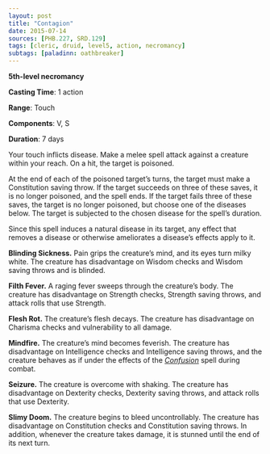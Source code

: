 ```yaml
---
layout: post
title: "Contagion"
date: 2015-07-14
sources: [PHB.227, SRD.129]
tags: [cleric, druid, level5, action, necromancy]
subtags: [paladinn: oathbreaker]
---
```


**5th-level necromancy**

**Casting Time**: 1 action

**Range**: Touch

**Components**: V, S

**Duration**: 7 days

Your touch inflicts disease. Make a melee spell attack against a creature within your reach. On a hit, the target is poisoned.

At the end of each of the poisoned target’s turns, the target must make a Constitution saving throw. If the target succeeds on three of these saves, it is no longer poisoned, and the spell ends. If the target fails three of these saves, the target is no longer poisoned, but choose one of the diseases below. The target is subjected to the chosen disease for the spell’s duration.

Since this spell induces a natural disease in its target, any effect that removes a disease or otherwise ameliorates a disease’s effects apply to it.

**Blinding Sickness.** Pain grips the creature’s mind, and its eyes turn milky white. The creature has disadvantage on Wisdom checks and Wisdom saving throws and is blinded.

**Filth Fever.** A raging fever sweeps through the creature’s body. The creature has disadvantage on Strength checks, Strength saving throws, and attack rolls that use Strength.

**Flesh Rot.** The creature’s flesh decays. The creature has disadvantage on Charisma checks and vulnerability to all damage.

**Mindfire.** The creature’s mind becomes feverish. The creature has disadvantage on Intelligence checks and Intelligence saving throws, and the creature behaves as if under the effects of the *[Confusion](confusion)* spell during combat.

**Seizure.** The creature is overcome with shaking. The creature has disadvantage on Dexterity checks, Dexterity saving throws, and attack rolls that use Dexterity.

**Slimy Doom.** The creature begins to bleed uncontrollably. The creature has disadvantage on Constitution checks and Constitution saving throws. In addition, whenever the creature takes damage, it is stunned until the end of its next turn.
